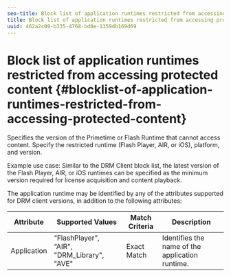```yaml
---
seo-title: Block list of application runtimes restricted from accessing protected content
title: Block list of application runtimes restricted from accessing protected content
uuid: 462a2c09-b335-4768-bd0e-1359db169d69
---
```


# Block list of application runtimes restricted from accessing protected content {#blocklist-of-application-runtimes-restricted-from-accessing-protected-content}

Specifies the version of the Primetime or Flash Runtime that cannot access content. Specify the restricted runtime (Flash Player, AIR, or iOS), platform, and version.

Example use case: Similar to the DRM Client block list, the latest version of the Flash Player, AIR, or iOS runtimes can be specified as the minimum version required for license acquisition and content playback.

The application runtime may be identified by any of the attributes supported for DRM client versions, in addition to the following attributes:  

| **Attribute** |**Supported Values** |**Match Criteria** |**Description** |
|---|---|---|---|
|  Application  | “FlashPlayer”, “AIR”, "DRM_Library", "AVE"  | Exact Match  | Identifies the name of the application runtime. |
